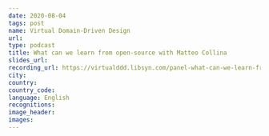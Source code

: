 ```yaml
---
date: 2020-08-04
tags: post
name: Virtual Domain-Driven Design
url: 
type: podcast
title: What can we learn from open-source with Matteo Collina
slides_url:
recording_url: https://virtualddd.libsyn.com/panel-what-can-we-learn-from-open-source-with-matteo-collina
city: 
country: 
country_code: 
language: English
recognitions:
image_header:
images:
---
```


